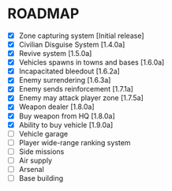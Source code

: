 # ROADMAP
- [x] Zone capturing system [Initial release]
- [x] Civilian Disguise System [1.4.0a]
- [x] Revive system [1.5.0a]
- [x] Vehicles spawns in towns and bases [1.6.0a]
- [x] Incapacitated bleedout [1.6.2a]
- [x] Enemy surrendering [1.6.3a]
- [x] Enemy sends reinforcement [1.7.1a]
- [x] Enemy may attack player zone [1.7.5a]
- [x] Weapon dealer [1.8.0a]
- [x] Buy weapon from HQ [1.8.0a]
- [x] Ability to buy vehicle [1.9.0a]
- [ ] Vehicle garage
- [ ] Player wide-range ranking system
- [ ] Side missions
- [ ] Air supply
- [ ] Arsenal
- [ ] Base building
